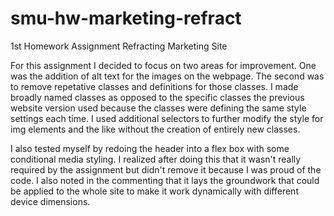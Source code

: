 # smu-hw-marketing-refract
1st Homework Assignment Refracting Marketing Site

For this assignment I decided to focus on two areas for improvement. One was the addition of alt text for the images on the webpage. The second was to remove repetative classes and definitions for those classes. I made broadly named classes as opposed to the specific classes the previous website version used because the classes were defining the same style settings each time. I used additional selectors to further modify the style for img elements and the like without the creation of entirely new classes.

I also tested myself by redoing the header into a flex box with some conditional media styling. I realized after doing this that it wasn't really required by the assignment but didn't remove it because I was proud of the code. I also noted in the commenting that it lays the groundwork that could be applied to the whole site to make it work dynamically with different device dimensions. 
